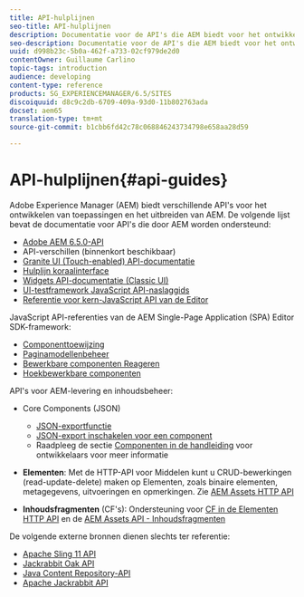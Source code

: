 ```yaml
---
title: API-hulplijnen
seo-title: API-hulplijnen
description: Documentatie voor de API's die AEM biedt voor het ontwikkelen van toepassingen
seo-description: Documentatie voor de API's die AEM biedt voor het ontwikkelen van toepassingen
uuid: d998b23c-5b0a-462f-a733-02cf979de2d0
contentOwner: Guillaume Carlino
topic-tags: introduction
audience: developing
content-type: reference
products: SG_EXPERIENCEMANAGER/6.5/SITES
discoiquuid: d8c9c2db-6709-409a-93d0-11b802763ada
docset: aem65
translation-type: tm+mt
source-git-commit: b1cbb6fd42c78c068846243734798e658aa28d59

---
```



# API-hulplijnen{#api-guides}

Adobe Experience Manager (AEM) biedt verschillende API&#39;s voor het ontwikkelen van toepassingen en het uitbreiden van AEM. De volgende lijst bevat de documentatie voor API&#39;s die door AEM worden ondersteund:

* [Adobe AEM 6.5.0-API](https://helpx.adobe.com/experience-manager/6-5/sites/developing/using/reference-materials/javadoc/index.html)
* API-verschillen (binnenkort beschikbaar)
* [Granite UI (Touch-enabled) API-documentatie](https://helpx.adobe.com/experience-manager/6-5/sites/developing/using/reference-materials/granite-ui/api/index.html)
* [Hulplijn koraalinterface](https://helpx.adobe.com/experience-manager/6-5/sites/developing/using/reference-materials/coral-ui/coralui3/index.html)
* [Widgets API-documentatie (Classic UI)](https://helpx.adobe.com/experience-manager/6-5/sites/developing/using/reference-materials/widgets-api/index.html)
* [UI-testframework JavaScript API-naslaggids](https://helpx.adobe.com/experience-manager/6-5/sites/developing/using/reference-materials/test-api/index.html)
* [Referentie voor kern-JavaScript API van de Editor](https://helpx.adobe.com/experience-manager/6-5/sites/developing/using/reference-materials/jsdoc/ui-touch/editor-core/index.html)

JavaScript API-referenties van de AEM Single-Page Application (SPA) Editor SDK-framework:

* [Componenttoewijzing](https://www.npmjs.com/package/@adobe/cq-spa-component-mapping)
* [Paginamodellenbeheer](https://www.npmjs.com/package/@adobe/cq-spa-page-model-manager)
* [Bewerkbare componenten Reageren](https://www.npmjs.com/package/@adobe/cq-react-editable-components)
* [Hoekbewerkbare componenten](https://www.npmjs.com/package/@adobe/cq-angular-editable-components)

API&#39;s voor AEM-levering en inhoudsbeheer:

* Core Components (JSON)

   * [JSON-exportfunctie](/help/sites-developing/json-exporter.md)
   * [JSON-export inschakelen voor een component](/help/sites-developing/json-exporter-components.md)
   * Raadpleeg de sectie [Componenten in de handleiding](https://helpx.adobe.com/experience-manager/6-5/sites/developing/user-guide.html?topic=/experience-manager/6-4/sites/developing/morehelp/components.ug.js) voor ontwikkelaars voor meer informatie

* **Elementen**: Met de HTTP-API voor Middelen kunt u CRUD-bewerkingen (read-update-delete) maken op Elementen, zoals binaire elementen, metagegevens, uitvoeringen en opmerkingen. Zie [AEM Assets HTTP API](/help/assets/mac-api-assets.md)

* **Inhoudsfragmenten** (CF&#39;s): Ondersteuning voor [CF in de Elementen HTTP API](/help/assets/assets-api-content-fragments.md) en de [AEM Assets API - Inhoudsfragmenten](https://helpx.adobe.com/experience-manager/6-5/sites/developing/using/reference-materials/assets-api-content-fragments/index.html)

De volgende externe bronnen dienen slechts ter referentie:

* [Apache Sling 11 API](https://sling.apache.org/apidocs/sling11/)
* [Jackrabbit Oak API](https://jackrabbit.apache.org/oak/docs/oak_api/overview.html)
* [Java Content Repository-API](https://docs.adobe.com/docs/en/spec/javax.jcr/javadocs/jcr-2.0/index.html)
* [Apache Jackrabbit API](https://jackrabbit.apache.org/api)
